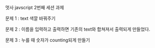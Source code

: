 멋사 javscript 2번째 세션 과제

문제 1 : text 색깔 바꿔주기

문제 2 : 이름을 입력하고 출력하면 기존의 text와 합쳐져서 출력되게 만들었다. 

문제 3 : 누를 때 숫자가 counting되게 만들기
